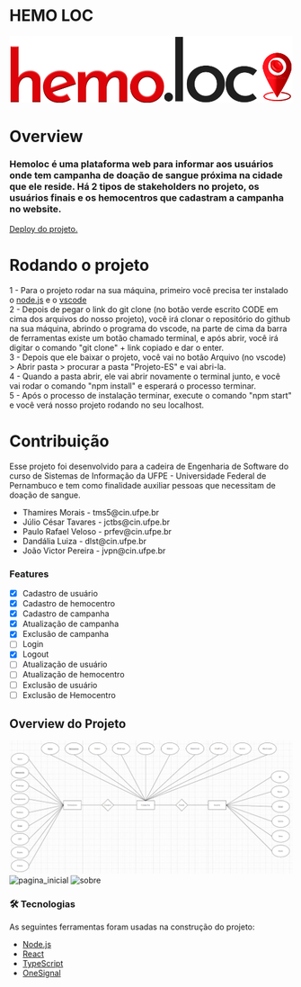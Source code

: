 # HEMO LOC
![logo_hemoloc](https://github.com/tms-5/Projeto-ES/blob/main/src/Assets/Img/hemo.loc.png)

<h1>Overview</h1>

<h3>Hemoloc é uma plataforma web para informar aos usuários onde tem campanha de doação de sangue próxima na cidade que ele reside.
Há 2 tipos de stakeholders no projeto, os usuários finais e os hemocentros que cadastram a campanha no website.</h3>
<a href="https://projeto-es.vercel.app/">Deploy do projeto.</a>

<h1>Rodando o projeto</h1>
1 - Para o projeto rodar na sua máquina, primeiro você precisa ter instalado o <a href="https://nodejs.org/en/download/">node.js</a> e o <a href="https://code.visualstudio.com/download">vscode</a> </br>
2 - Depois de pegar o link do git clone (no botão verde escrito CODE em cima dos arquivos do nosso projeto), você irá clonar o repositório do github na sua máquina, abrindo o programa do vscode, na parte de cima da barra de ferramentas existe um botão chamado terminal, e após abrir, você irá digitar o comando "git clone" + link copiado e dar o enter. </br>
3 - Depois que ele baixar o projeto, você vai no botão Arquivo (no vscode) > Abrir pasta > procurar a pasta "Projeto-ES" e vai abri-la. </br>
4 - Quando a pasta abrir, ele vai abrir novamente o terminal junto, e você vai rodar o comando "npm install" e esperará o processo terminar. </br>
5 - Após o processo de instalação terminar, execute o comando "npm start" e você verá nosso projeto rodando no seu localhost. </br>

<h1>Contribuição</h1>
Esse projeto foi desenvolvido para a cadeira de Engenharia de Software do curso de Sistemas de Informação da UFPE - Universidade Federal de Pernambuco e tem como finalidade auxiliar pessoas que necessitam de doação de sangue. 
<ul>
  <li>Thamires Morais - tms5@cin.ufpe.br</li>
  <li>Júlio César Tavares - jctbs@cin.ufpe.br</li>
  <li>Paulo Rafael Veloso - prfev@cin.ufpe.br</li>
  <li>Dandália Luiza  - dlst@cin.ufpe.br</li>
  <li>João Victor Pereira - jvpn@cin.ufpe.br</li>
</ul>

### Features

- [x] Cadastro de usuário
- [x] Cadastro de hemocentro
- [x] Cadastro de campanha
- [x] Atualização de campanha
- [x] Exclusão de campanha
- [ ] Login
- [x] Logout
- [ ] Atualização de usuário
- [ ] Atualização de hemocentro
- [ ] Exclusão de usuário
- [ ] Exclusão de Hemocentro

<h2> Overview do  Projeto </h2>

![modelo_er](https://github.com/tms-5/Projeto-ES/blob/main/public/modelo-ER.png)
![pagina_inicial](https://user-images.githubusercontent.com/55145670/143318204-7e0a669d-77a4-4016-8052-91a17d138ccb.png)
![sobre](https://user-images.githubusercontent.com/55145670/143318215-2276244d-d52d-40f2-88b3-5dbcff123711.png)

### 🛠 Tecnologias

As seguintes ferramentas foram usadas na construção do projeto:

- [Node.js](https://nodejs.org/en/)
- [React](https://pt-br.reactjs.org/)
- [TypeScript](https://www.typescriptlang.org/)
- [OneSignal](https://onesignal.comS)
